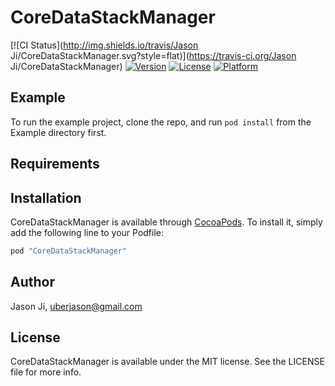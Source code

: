 # CoreDataStackManager

[![CI Status](http://img.shields.io/travis/Jason Ji/CoreDataStackManager.svg?style=flat)](https://travis-ci.org/Jason Ji/CoreDataStackManager)
[![Version](https://img.shields.io/cocoapods/v/CoreDataStackManager.svg?style=flat)](http://cocoapods.org/pods/CoreDataStackManager)
[![License](https://img.shields.io/cocoapods/l/CoreDataStackManager.svg?style=flat)](http://cocoapods.org/pods/CoreDataStackManager)
[![Platform](https://img.shields.io/cocoapods/p/CoreDataStackManager.svg?style=flat)](http://cocoapods.org/pods/CoreDataStackManager)

## Example

To run the example project, clone the repo, and run `pod install` from the Example directory first.

## Requirements

## Installation

CoreDataStackManager is available through [CocoaPods](http://cocoapods.org). To install
it, simply add the following line to your Podfile:

```ruby
pod "CoreDataStackManager"
```

## Author

Jason Ji, uberjason@gmail.com

## License

CoreDataStackManager is available under the MIT license. See the LICENSE file for more info.
